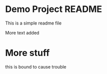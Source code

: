 # Demo Project README

This is a simple readme file

More text added

# More stuff
this is bound to cause trouble